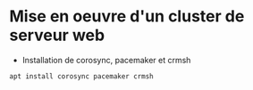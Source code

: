 # Mise en oeuvre d'un cluster de serveur web
- Installation de corosync, pacemaker et crmsh
```bash
apt install corosync pacemaker crmsh
```
